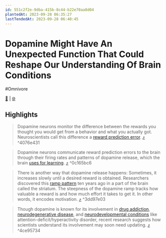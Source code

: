 ```yaml
---
id: 551c2f2e-9dba-415b-8c44-b22e70aa8d04
plantedAt: 2023-09-28 06:35:27
lastTendedAt: 2023-09-28 06:40:45
---
```


# Dopamine Might Have An Unexpected Function That Could Reshape Our Understanding Of Brain Conditions
#Omnivore

[📖](https://omnivore.app/me/https-www-inverse-com-health-dopamine-brain-chemical-mood-pleasu-18adb9274e0) | [🌐](https://www.inverse.com/health/dopamine-brain-chemical-mood-pleasure-new-functions)

## Highlights

> Dopamine neurons monitor the difference between the rewards you thought you would get from a behavior and what you actually got. Neuroscientists call this difference a [reward prediction error](https://doi.org/10.1523/JNEUROSCI.16-05-01936.1996). [⤴️](https://omnivore.app/me/https-www-inverse-com-health-dopamine-brain-chemical-mood-pleasu-18adb9274e0#4076e431-4a5e-4bfc-8e23-301fe474e87c)  ^4076e431

> Dopamine neurons communicate reward prediction errors to the brain through their firing rates and patterns of dopamine release, which the brain [uses for learning](https://doi.org/10.1038/nature05051). [⤴️](https://omnivore.app/me/https-www-inverse-com-health-dopamine-brain-chemical-mood-pleasu-18adb9274e0#0c165bc6-b142-4dac-ad01-22277a2aa2b0)  ^0c165bc6

> There is another way that dopamine release happens: Sometimes, it increases slowly until a desired reward is obtained. Researchers discovered this [ramp pattern](https://doi.org/10.1038/nature12475) ten years ago in a part of the brain called the striatum. The steepness of the dopamine ramp tracks how valuable a reward is and how much effort it takes to get it. In other words, it encodes motivation. [⤴️](https://omnivore.app/me/https-www-inverse-com-health-dopamine-brain-chemical-mood-pleasu-18adb9274e0#3dd97e03-6ee2-40fa-b373-ce6bb3b778a0)  ^3dd97e03

> Though dopamine is known for its involvement in [drug addiction](https://nida.nih.gov/publications/drugs-brains-behavior-science-addiction/drugs-brain), [neurodegenerative disease](https://www.nia.nih.gov/health/parkinsons-disease), and [neurodevelopmental conditions](https://theconversation.com/misuse-of-adderall-promotes-stigma-and-mistrust-for-patients-who-need-it-a-neuroscientist-explains-the-science-behind-the-controversial-adhd-drug-198223) like attention-deficit/hyperactivity disorder, recent research suggests how scientists understand its involvement may soon need updating. [⤴️](https://omnivore.app/me/https-www-inverse-com-health-dopamine-brain-chemical-mood-pleasu-18adb9274e0#4ce95734-0f65-4000-a9d0-421187ce7f95)  ^4ce95734

